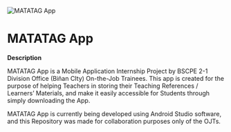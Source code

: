 ![MATATAG App](https://i0.wp.com/depedsouthcotabato.org/wp-content/uploads/2023/03/MATATAG-Full-Color.png?ssl=1)
# MATATAG App
**Description**

MATATAG App is a Mobile Application Internship Project by BSCPE 2-1 Division Office (Biñan CIty) On-the-Job Trainees. This app is created for the purpose of helping Teachers in storing their Teaching References / Learners’ Materials, and make it easily accessible for Students through simply downloading the App.

MATATAG App is currently being developed using Android Studio software, and this Repository was made for collaboration purposes only of the OJTs.
